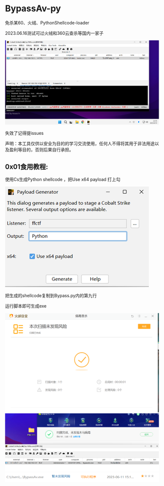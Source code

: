 # BypassAv-py 

免杀某60、火绒、PythonShellcode-loader

2023.06.16测试可过火绒和360云查杀等国内一家子

![360](https://github.com/ffctf/BypassAv-py/blob/main/IMG/cs.png)

失效了记得提issues 

声明：本工具仅供以安全为目的的学习交流使用，任何人不得将其用于非法用途以及盈利等目的，否则后果自行承担。

## 0x01食用教程: 

使用Cs生成Python shellcode ，把Use x64 payload 打上勾

![生成payload](https://github.com/ffctf/BypassAv-py/blob/main/IMG/%E7%94%9F%E6%88%90payload.png)

把生成的shellcode复制到Bypass.py内的第九行

运行脚本即可生成exe



![火绒](https://github.com/ffctf/BypassAv-py/blob/main/IMG/%E7%81%AB%E7%BB%92.png)
![360](https://github.com/ffctf/BypassAv-py/blob/main/IMG/360.png)
![360](https://github.com/ffctf/BypassAv-py/blob/main/IMG/%E4%BA%91%E6%9F%A5%E6%9D%80.png)

